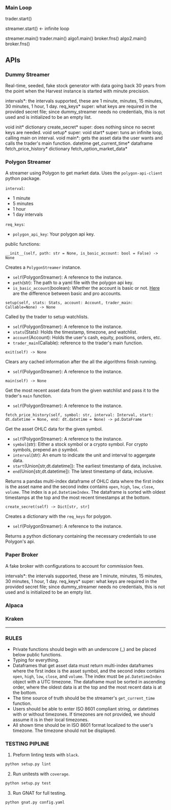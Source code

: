 ### Main Loop

trader.start()

streamer.start() <- infinite loop

  streamer.main()
  trader.main()
  algo1.main()
  broker.fns()
  algo2.main()
  broker.fns()


## APIs
  
### Dummy Streamer
  
Real-time, seeded, fake stock generator with data going back 30 years from the point when the Harvest instance is started with minute precision. 

  intervals*: the intervals supported, these are 1 minute,  minutes, 15 minutes, 30 minutes, 1 hour, 1 day.
  req_keys*                            super: what keys are required in the provided secret file; since dummy_streamer needs no credentials, this is not used and is initialized to be an empty list.
  
  void       init*
  dictionary create_secret*            super: does nothing since no secret keys are needed.
  void       setup*                    super: 
  void       start*                    super: tuns an infinite loop, calling main on interval.
  void       main*: gets the asset data the user wants and calls the trader's main function.
  datetime   get_current_time*
  dataframe  fetch_price_history*
  dictionary fetch_option_market_data*


### Polygon Streamer

A streamer using Polygon to get market data. Uses the `polygon-api-client` python package. 

`interval`: 

* 1 minute
* 5 minutes
* 1 hour
* 1 day intervals

`req_keys`: 

* `polygon_api_key`: Your polygon api key.

public functions:

`__init__(self, path: str = None, is_basic_account: bool = False) -> None`

Creates a `PolygonStreamer` instance.

* `self`(PolygonStreamer): A reference to the instance.
* `path`(str): The path to a yaml file with the polygon api key.
* `is_basic_account`(boolean): Whether the account is basic or not. [Here](https://polygon.io/pricing) are the difference between basic and pro accounts.


`setup(self, stats: Stats, account: Account, trader_main: Callable=None) -> None`

Called by the trader to setup watchlists.

* `self`(PolygonStreamer): A reference to the instance.
* `stats`(Stats):  Holds the timestamp, timezone, and watchlist.
* `account`(Account): Holds the user's cash, equity, positions, orders, etc.
* `trader_main`(Callable): reference to the trader's main function.

`exit(self) -> None`

Clears any cached information after the all the algorithms finish running.

* `self`(PolygonStreamer): A reference to the instance.

`main(self) -> None`

Get the most recent asset data from the given watchlist and pass it to the trader's `main` function.

* `self`(PolygonStreamer): A reference to the instance.


`fetch_price_history(self, symbol: str, interval: Interval, start: dt.datetime = None, end: dt.datetime = None) -> pd.DataFrame`

Get the asset OHLC data for the given symbol.

* `self`(PolygonStreamer): A reference to the instance.
* `symbol`(str): Either a stock symbol or a crypto symbol. For crypto symbols, prepend an `@` symbol.
* `interval`(str): An enum to indicate the unit and interval to aggergate data.
* `start`(Union[str,dt.datetime]): The earliest timestamp of data, inclusive.
* `end`(Union[str,dt.datetime]): The latest timestamp of data, inclusive.

Returns a pandas multi-index dataframe of OHLC data where the first index is the asset name and the second index contains `open`, `high`, `low`, `close`, `volume`. The index is a `pd.DatetimeIndex`. The dataframe is sorted with oldest timestamps at the top and the most recent timestamps at the bottom. 

`create_secret(self) -> Dict[str, str]`

Creates a dictionary with the `req_keys` for polygon.

* `self`(PolygonStreamer): A reference to the instance.

Returns a python dictionary containing the necessary credentials to use Polygon's api.

  
### Paper Broker

A fake broker with configurations to account for commission fees.

  intervals*: the intervals supported, these are 1 minute,  minutes, 15 minutes, 30 minutes, 1 hour, 1 day.
  req_keys* super: what keys are required in the provided secret file; since dummy_streamer needs no credentials, this is not used and is initialized to be an empty list.


### Alpaca

### Kraken

---

### RULES

* Private functions should begin with an underscore (\_) and be placed below public functions.
* Typing for everything.
* Dataframes that get asset data must return multi-index dataframes where the first index is the asset symbol, and the second index contains `open`, `high`, `low`, `close`, and `volume`. The index must be `pd.DatetimeIndex` object with a UTC timezone. The dataframe must be sorted in ascending order, where the oldest data is at the top and the most recent data is at the bottom.  
* The time source of truth should be the streamer's `get_current_time` function.
* Users should be able to enter ISO 8601 compliant string, or datetimes with or without timezones. If timezones are not provided, we should assume it is in their local timezones.
* All shown time should be in ISO 8601 format localized to the user's timezone. The timezone should not be displayed.


### TESTING PIPLINE

1. Preform linting tests with `black`.

```bash
python setup.py lint
```

2. Run unitests with `coverage`.

```bash
python setup.py test
```

3. Run GNAT for full testing.

```bash
python gnat.py config.yaml
```